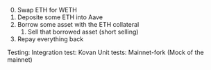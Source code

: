 0. Swap ETH for WETH
1. Deposite some ETH into Aave
2. Borrow some asset with the ETH collateral
   1. Sell that borrowed asset (short selling)
3. Repay everything back

Testing:
Integration test: Kovan
Unit tests: Mainnet-fork (Mock of the mainnet)